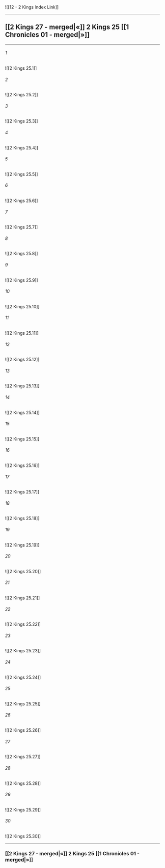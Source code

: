 ![[12 - 2 Kings Index Link]]

---
##  [[2 Kings 27 - merged|«]] 2 Kings 25 [[1 Chronicles 01 - merged|»]]

---

###### 1
![[2 Kings 25.1]] 

###### 2
![[2 Kings 25.2]] 

###### 3
![[2 Kings 25.3]] 

###### 4
![[2 Kings 25.4]]

###### 5 
![[2 Kings 25.5]] 

###### 6
![[2 Kings 25.6]] 

###### 7
![[2 Kings 25.7]] 

###### 8
![[2 Kings 25.8]] 

###### 9
![[2 Kings 25.9]] 

###### 10
![[2 Kings 25.10]] 

###### 11
![[2 Kings 25.11]] 

###### 12
![[2 Kings 25.12]]

###### 13
![[2 Kings 25.13]] 

###### 14
![[2 Kings 25.14]] 

###### 15
![[2 Kings 25.15]]

###### 16
![[2 Kings 25.16]] 

###### 17
![[2 Kings 25.17]]

###### 18
![[2 Kings 25.18]] 

###### 19
![[2 Kings 25.19]] 

###### 20
![[2 Kings 25.20]]

###### 21
![[2 Kings 25.21]] 

###### 22
![[2 Kings 25.22]] 

###### 23
![[2 Kings 25.23]]

###### 24
![[2 Kings 25.24]] 

###### 25
![[2 Kings 25.25]]

###### 26
![[2 Kings 25.26]] 

###### 27
![[2 Kings 25.27]] 

###### 28
![[2 Kings 25.28]]

###### 29
![[2 Kings 25.29]] 

###### 30
![[2 Kings 25.30]] 


---
###  [[2 Kings 27 - merged|«]] 2 Kings 25 [[1 Chronicles 01 - merged|»]]